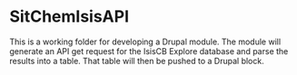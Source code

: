 # SitChemIsisAPI

This is a working folder for developing a Drupal module. The module will generate an API get request for the 
IsisCB Explore database and parse the results into a table. That table will then be pushed to a Drupal block.
